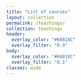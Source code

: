 ```yaml
---
title: "List of courses"
layout: collection
permalink: /teachings/
collection: teachings
header:
  overlay_color: "#68818C"
  overlay_filter: "0.9"
body:
  overlay_color: "#68818C"
  overlay_filter: "0.1"
classes: wide
---
```



